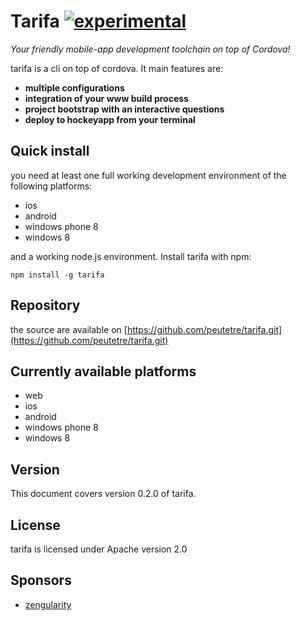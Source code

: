 # Tarifa [![experimental](http://hughsk.github.io/stability-badges/dist/experimental.svg)](http://github.com/hughsk/stability-badges)

*Your friendly mobile-app development toolchain on top of Cordova!*

tarifa is a cli on top of cordova. It main features are:

* **multiple configurations**
* **integration of your www build process**
* **project bootstrap with an interactive questions**
* **deploy to hockeyapp from your terminal**

## Quick install

you need at least one full working development environment of the following platforms:

* ios
* android
* windows phone 8
* windows 8

and a working node.js environment. Install tarifa with npm:

```
npm install -g tarifa
```

## Repository

the source are available on [https://github.com/peutetre/tarifa.git](https://github.com/peutetre/tarifa.git)

## Currently available platforms

* web
* ios
* android
* windows phone 8
* windows 8

## Version

This document covers version 0.2.0 of tarifa.

## License

tarifa is licensed under Apache version 2.0

## Sponsors

* [zengularity](http://zengularity.com)
